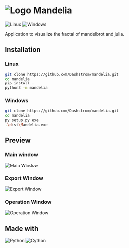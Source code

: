 # ![Logo](https://raw.githubusercontent.com/Dashstrom/mandelia/main/docs/images/logo.png) Mandelia

![Linux](https://svgshare.com/i/Zhy.svg)
![Windows](https://svgshare.com/i/ZhY.svg)

Application to visualize the fractal of mandelbrot and julia.

## Installation

### Linux

```sh
git clone https://github.com/Dashstrom/mandelia.git
cd mandelia
pip install .
python3 -m mandelia
```

### Windows

```sh
git clone https://github.com/Dashstrom/mandelia.git
cd mandelia
py setup.py exe
.\dist\Mandelia.exe
```

## Preview

### Main window

![Main Window](https://raw.githubusercontent.com/Dashstrom/mandelia/main/docs/images/main.png)

### Export Window

![Export Window](https://raw.githubusercontent.com/Dashstrom/mandelia/main/docs/images/export.png)

### Operation Window

![Operation Window](https://raw.githubusercontent.com/Dashstrom/mandelia/main/docs/images/operation.png)

## Made with

![Python](https://img.shields.io/badge/Python-14354C?style=for-the-badge&logo=python&logoColor=white)
![Cython](https://img.shields.io/badge/cython-f6c93d?style=for-the-badge&logo=python&logoColor=black)
